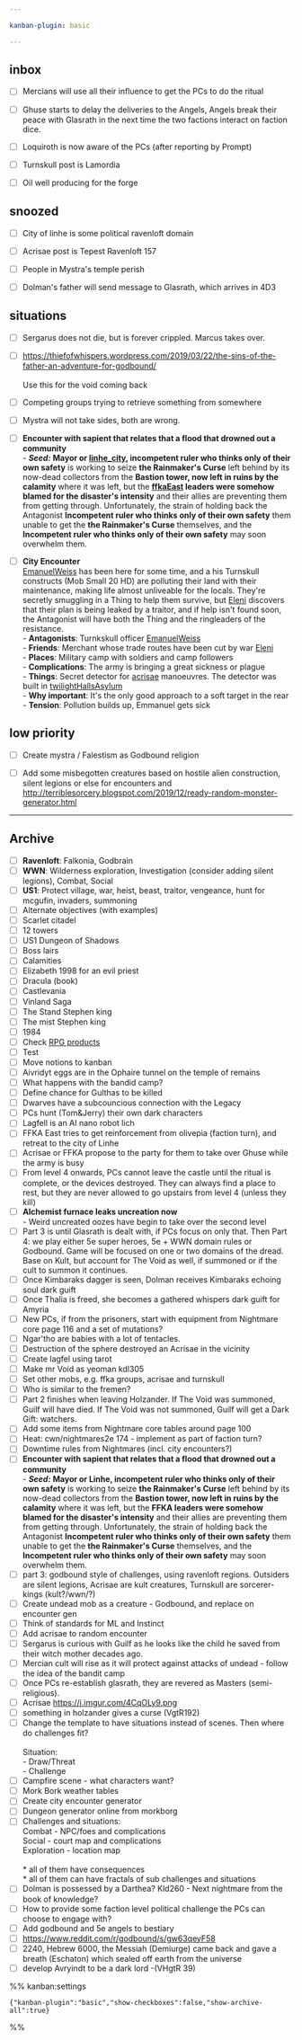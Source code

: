 ```yaml
---

kanban-plugin: basic

---
```


## inbox

- [ ] Mercians will use all their influence to get the PCs to do the ritual
- [ ] Ghuse starts to delay the deliveries to the Angels, Angels break their peace with Glasrath in the next time the two factions interact on faction dice.
- [ ] Loquiroth is now aware of the PCs (after reporting by Prompt)
- [ ] Turnskull post is Lamordia
- [ ] Oil well producing for the forge


## snoozed

- [ ] City of linhe is some political ravenloft domain
- [ ] Acrisae post is Tepest Ravenloft 157
- [ ] People in Mystra's temple perish
- [ ] Dolman's father will send message to Glasrath, which arrives in 4D3


## situations

- [ ] Sergarus does not die, but is forever crippled. Marcus takes over.
- [ ] https://thiefofwhispers.wordpress.com/2019/03/22/the-sins-of-the-father-an-adventure-for-godbound/<br><br>Use this for the void coming back
- [ ] Competing groups trying to retrieve something from somewhere
- [ ] Mystra will not take sides, both are wrong.
- [ ] **Encounter with sapient that relates that a flood that drowned out a community**<br>- ***Seed:*** **Mayor or [linhe_city](../locations/linhe_city.md), incompetent ruler who thinks only of their own safety** is working to seize **the Rainmaker's Curse** left behind by its now-dead collectors from the **Bastion tower, now left in ruins by the calamity** where it was left, but the **[ffkaEast](../factions/ffkaEast.md) leaders were somehow blamed for the disaster's intensity** and their allies are preventing them from getting through. Unfortunately, the strain of holding back the Antagonist **Incompetent ruler who thinks only of their own safety** them unable to get the **the Rainmaker's Curse** themselves, and the **Incompetent ruler who thinks only of their own safety** may soon overwhelm them.
- [ ] **City Encounter**<br>[EmanuelWeiss](../npcs/EmanuelWeiss.md) has been here for some time, and a his Turnskull constructs (Mob Small 20 HD) are polluting their land with their maintenance, making life almost unliveable for the locals. They're secretly smuggling in a Thing to help them survive, but [Eleni](../npcs/Eleni.md) discovers that their plan is being leaked by a traitor, and if help isn't found soon, the Antagonist will have both the Thing and the ringleaders of the resistance.<br>- **Antagonists**: Turnkskull officer [EmanuelWeiss](../npcs/EmanuelWeiss.md)<br>- **Friends**: Merchant whose trade routes have been cut by war [Eleni](../npcs/Eleni.md)<br>- **Places**: Military camp with soldiers and camp followers<br>- **Complications**: The army is bringing a great sickness or plague<br>- **Things**: Secret detector for [acrisae](../factions/acrisae.md) manoeuvres. The detector was built in [twilightHallsAsylum](../locations/twilightHallsAsylum.md)<br>- **Why important**: It's the only good approach to a soft target in the rear<br>- **Tension**: Pollution builds up, Emmanuel gets sick


## low priority

- [ ] Create mystra / Falestism as Godbound religion
- [ ] Add some misbegotten creatures based on hostile alien construction, silent legions or else for encounters and http://terriblesorcery.blogspot.com/2019/12/ready-random-monster-generator.html


***

## Archive

- [ ] **Ravenloft**: Falkonia, Godbrain
- [ ] **WWN**: Wilderness exploration, Investigation (consider adding silent legions), Combat, Social
- [ ] **US1**: Protect village, war, heist, beast, traitor, vengeance, hunt for mcgufin, invaders, summoning
- [ ] Alternate objectives (with examples)
- [ ] Scarlet citadel
- [ ] 12 towers
- [ ] US1 Dungeon of Shadows
- [ ] Boss lairs
- [ ] Calamities
- [ ] Elizabeth 1998 for an evil priest
- [ ] Dracula (book)
- [ ] Castlevania
- [ ] Vinland Saga
- [ ] The Stand Stephen king
- [ ] The mist Stephen king
- [ ] 1984
- [ ] Check [RPG products](chrome://bookmarks/?id=747)
- [ ] Test
- [ ] Move notions to kanban
- [ ] Aivridyt eggs are in the Ophaire tunnel on the temple of remains
- [ ] What happens with the bandid camp?
- [ ] Define chance for Gulthas to be killed
- [ ] Dwarves have a subcouncious connection with the Legacy
- [ ] PCs hunt (Tom&Jerry) their own dark characters
- [ ] Lagfell is an AI nano robot lich
- [ ] FFKA East tries to get reinforcement from olivepia (faction turn), and retreat to the city of Linhe
- [ ] Acrisae or FFKA propose to the party for them to take over Ghuse while the army is busy
- [ ] From level 4 onwards, PCs cannot leave the castle until the ritual is complete, or the devices destroyed. They can always find a place to rest, but they are never allowed to go upstairs from level 4 (unless they kill)
- [ ] **Alchemist furnace leaks uncreation now**<br>- Weird uncreated oozes have begin to take over the second level
- [ ] Part 3 is until Glasrath is dealt with, if PCs focus on only that. Then Part 4: we play either 5e super heroes, 5e + WWN domain rules or Godbound. Game will be focused on one or two domains of the dread. Base on Kult, but account for The Void as well, if summoned or if the cult to summon it continues.
- [ ] Once Kimbaraks dagger is seen, Dolman receives Kimbaraks echoing soul dark guift
- [ ] Once Thalia is freed, she becomes a gathered whispers dark guift for Amyria
- [ ] New PCs, if from the prisoners, start with equipment from Nightmare core page 116 and a set of mutations?
- [ ] Ngar'tho are babies with a lot of tentacles.
- [ ] Destruction of the sphere destroyed an Acrisae in the vicinity
- [ ] Create lagfel using tarot
- [ ] Make mr Void as yeoman kdl305
- [ ] Set other mobs, e.g. ffka groups, acrisae and turnskull
- [ ] Who is similar to the fremen?
- [ ] Part 2 finishes when leaving Holzander. If The Void was summoned, Guilf will have died. If The Void was not summoned, Guilf will get a Dark Gift: watchers.
- [ ] Add some items from Nightmare core tables around page 100
- [ ] Heat: cwn/nightmares2e 174 - implement as part of faction turn?
- [ ] Downtime rules from Nightmares (incl. city encounters?)
- [ ] **Encounter with sapient that relates that a flood that drowned out a community**<br>- ***Seed:*** **Mayor or Linhe, incompetent ruler who thinks only of their own safety** is working to seize **the Rainmaker's Curse** left behind by its now-dead collectors from the **Bastion tower, now left in ruins by the calamity** where it was left, but the **FFKA leaders were somehow blamed for the disaster's intensity** and their allies are preventing them from getting through. Unfortunately, the strain of holding back the Antagonist **Incompetent ruler who thinks only of their own safety** them unable to get the **the Rainmaker's Curse** themselves, and the **Incompetent ruler who thinks only of their own safety** may soon overwhelm them.
- [ ] part 3: godbound style of challenges, using ravenloft regions. Outsiders are silent legions, Acrisae are kult creatures, Turnskull are sorcerer-kings (kult?/wwn/?)
- [ ] Create undead mob as a creature - Godbound, and replace on encounter gen
- [ ] Think of standards for ML and Instinct
- [ ] Add acrisae to random encounter
- [ ] Sergarus is curious with Guilf as he looks like the child he saved from their witch mother decades ago.
- [ ] Mercian cult will rise as it will protect against attacks of undead - follow the idea of the bandit camp
- [ ] Once PCs re-establish glasrath, they are revered as Masters (semi-religious).
- [ ] Acrisae https://i.imgur.com/4CqOLy9.png
- [ ] something in holzander gives a curse (VgtR192)
- [ ] Change the template to have situations instead of scenes. Then where do challenges fit?<br><br>Situation:<br>- Draw/Threat<br>- Challenge
- [ ] Campfire scene - what characters want?
- [ ] Mork Bork weather tables
- [ ] Create city encounter generator
- [ ] Dungeon generator online from morkborg
- [ ] Challenges and situations:<br>Combat - NPC/foes and complications<br>Social - court map and complications<br>Exploration - location map<br><br>* all of them have consequences<br>* all of them can have fractals of sub challenges and situations
- [ ] Dolman is possessed by a Darthea? Kld260 - Next nightmare from the book of knowledge?
- [ ] How to provide some faction level political challenge the PCs can choose to engage with?
- [ ] Add godbound and 5e angels to bestiary
- [ ] https://www.reddit.com/r/godbound/s/gw63qeyF58
- [ ] 2240, Hebrew 6000, the Messiah (Demiurge) came back and gave a breath (Eschaton) which sealed off earth from the universe
- [ ] develop Avryindt to be a dark lord -(VHgtR 39)

%% kanban:settings
```
{"kanban-plugin":"basic","show-checkboxes":false,"show-archive-all":true}
```
%%
